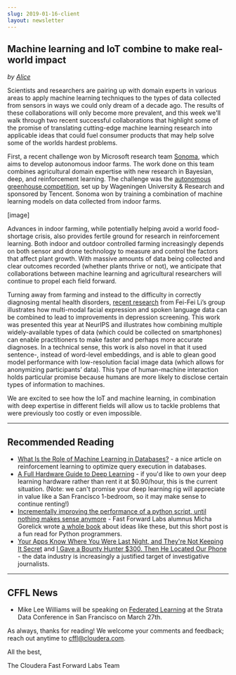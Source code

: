 ```yaml
---
slug: 2019-01-16-client
layout: newsletter
---
```


## Machine learning and IoT combine to make real-world impact
_by [Alice](https://twitter.com/AliceAlbrecht)_

Scientists and researchers are pairing up with domain experts in various areas to apply machine learning techniques to the types of data collected from sensors in ways we could only dream of a decade ago. The results of these collaborations will only become more prevalent, and this week we'll walk through two recent successful collaborations that highlight some of the promise of translating cutting-edge machine learning research into applicable ideas that could fuel consumer products that may help solve some of the worlds hardest problems.

First, a recent challenge won by Microsoft research team [Sonoma](https://www.microsoft.com/en-us/research/project/sonoma/), which aims to develop autonomous indoor farms. The work done on this team combines agricultural domain expertise with new research in Bayesian, deep, and reinforcement learning. The challenge was the [autonomous greenhouse competition](http://www.autonomousgreenhouses.com/), set up by Wageningen University & Research and sponsored by Tencent. Sonoma won by training a combination of machine learning models on data collected from indoor farms.

[image]

Advances in indoor farming, while potentially helping avoid a world food-shortage crisis, also provides fertile ground for research in reinforcement learning. Both indoor and outdoor controlled farming increasingly depends on both sensor and drone technology to measure and control the factors that affect plant growth. With massive amounts of data being collected and clear outcomes recorded (whether plants thrive or not), we anticipate that collaborations between machine learning and agricultural researchers will continue to propel each field forward.

Turning away from farming and instead to the difficulty in correctly diagnosing mental health disorders, [recent research](https://arxiv.org/abs/1811.08592) from Fei-Fei Li’s group illustrates how multi-modal facial expression and spoken language data can be combined to lead to improvements in depression screening. This work was presented this year at NeurIPS and illustrates how combining multiple widely-available types of data (which could be collected on smartphones) can enable practitioners to make faster and perhaps more accurate diagnoses. In a technical sense, this work is also novel in that it used sentence-, instead of word-level embeddings, and is able to glean good model performance with low-resolution facial image data (which allows for anonymizing participants’ data). This type of human-machine interaction holds particular promise because humans are more likely to disclose certain types of information to machines. 

We are excited to see how the IoT and machine learning, in combination with deep expertise in different fields will allow us to tackle problems that were previously too costly or even impossible.

---

## Recommended Reading

* [What Is the Role of Machine Learning in Databases?](https://rise.cs.berkeley.edu/blog/what-is-the-role-of-machine-learning-in-databases/) - a nice article on reinforcement learning to optimize query execution in databases.
* [A Full Hardware Guide to Deep Learning](http://timdettmers.com/2018/12/16/deep-learning-hardware-guide/) - if you'd like to own your deep learning hardware rather than rent it at $0.90/hour, this is the current situation. (Note: we can't promise your deep learning rig will appreciate in value like a San Francisco 1-bedroom, so it may make sense to continue renting!)
* [Incrementally improving the performance of a python script, until nothing makes sense anymore](http://mycode.doesnot.run/2018/04/11/pivot/) - Fast Forward Labs alumnus Micha Gorelick wrote [a whole book](http://shop.oreilly.com/product/0636920028963.do) about ideas like these, but this short post is a fun read for Python programmers.
* [Your Apps Know Where You Were Last Night, and They're Not Keeping It Secret](https://www.nytimes.com/interactive/2018/12/10/business/location-data-privacy-apps.html) and [I Gave a Bounty Hunter $300. Then He Located Our Phone](https://motherboard.vice.com/en_us/article/nepxbz/i-gave-a-bounty-hunter-300-dollars-located-phone-microbilt-zumigo-tmobile) - the data industry is increasingly a justified target of investigative journalists.

---

## CFFL News

* Mike Lee Williams will be speaking on [Federated Learning](https://conferences.oreilly.com/strata/strata-ca/public/schedule/detail/72661) at the Strata Data Conference in San Francisco on March 27th.

As always, thanks for reading!  We welcome your comments and feedback; reach out anytime to [cffl@cloudera.com](mailto:cffl@cloudera.com).

All the best,

The Cloudera Fast Forward Labs Team
